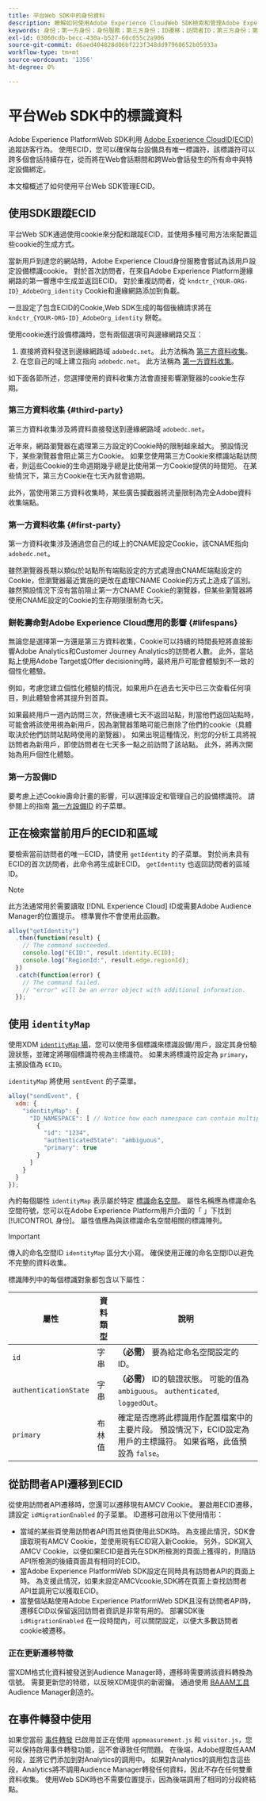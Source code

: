 ```yaml
---
title: 平台Web SDK中的身份資料
description: 瞭解如何使用Adobe Experience CloudWeb SDK檢索和管理Adobe Experience PlatformID(ECID)。
keywords: 身份；第一方身份；身份服務；第三方身份；ID遷移；訪問者ID；第三方身份；第三方CookieEnabled;idMigrationEnabled;getIdentity；同步身份；同步身份；sendIdentity;identityMap;primary;ecid;Identity Namespace;authenticationState;hashEnabled;
exl-id: 03060cdb-becc-430a-b527-60c055c2a906
source-git-commit: d6aed404828d06bf223f348dd97960652b05933a
workflow-type: tm+mt
source-wordcount: '1356'
ht-degree: 0%

---
```


# 平台Web SDK中的標識資料

Adobe Experience PlatformWeb SDK利用 [Adobe Experience CloudID(ECID)](../../identity-service/ecid.md) 追蹤訪客行為。 使用ECID，您可以確保每台設備具有唯一標識符，該標識符可以跨多個會話持續存在，從而將在Web會話期間和跨Web會話發生的所有命中與特定設備綁定。

本文檔概述了如何使用平台Web SDK管理ECID。

## 使用SDK跟蹤ECID

平台Web SDK通過使用cookie來分配和跟蹤ECID，並使用多種可用方法來配置這些cookie的生成方式。

當新用戶到達您的網站時，Adobe Experience Cloud身份服務會嘗試為該用戶設定設備標識cookie。 對於首次訪問者，在來自Adobe Experience Platform邊緣網路的第一響應中生成並返回ECID。 對於重複訪問者，從 `kndctr_{YOUR-ORG-ID}_AdobeOrg_identity` Cookie和邊緣網路添加到負載。

一旦設定了包含ECID的Cookie,Web SDK生成的每個後續請求將在 `kndctr_{YOUR-ORG-ID}_AdobeOrg_identity` 餅乾。

使用cookie進行設備標識時，您有兩個選項可與邊緣網路交互：

1. 直接將資料發送到邊緣網路域 `adobedc.net`。 此方法稱為 [第三方資料收集](#third-party)。
1. 在您自己的域上建立指向 `adobedc.net`。 此方法稱為 [第一方資料收集](#first-party)。

如下面各節所述，您選擇使用的資料收集方法會直接影響瀏覽器的cookie生存期。

### 第三方資料收集 {#third-party}

第三方資料收集涉及將資料直接發送到邊緣網路域 `adobedc.net`。

近年來，網路瀏覽器在處理第三方設定的Cookie時的限制越來越大。 預設情況下，某些瀏覽器會阻止第三方Cookie。 如果您使用第三方Cookie來標識站點訪問者，則這些Cookie的生命週期幾乎總是比使用第一方Cookie提供的時間短。 在某些情況下，第三方Cookie在七天內就會過期。

此外，當使用第三方資料收集時，某些廣告攔截器將流量限制為完全Adobe資料收集端點。

### 第一方資料收集 {#first-party}

第一方資料收集涉及通過您自己的域上的CNAME設定Cookie，該CNAME指向 `adobedc.net`。

雖然瀏覽器長期以類似於站點所有端點設定的方式處理由CNAME端點設定的Cookie，但瀏覽器最近實施的更改在處理CNAME Cookie的方式上造成了區別。 雖然預設情況下沒有當前阻止第一方CNAME Cookie的瀏覽器，但某些瀏覽器將使用CNAME設定的Cookie的生存期限限制為七天。

### 餅乾壽命對Adobe Experience Cloud應用的影響 {#lifespans}

無論您是選擇第一方還是第三方資料收集，Cookie可以持續的時間長短將直接影響Adobe Analytics和Customer Journey Analytics的訪問者人數。 此外，當站點上使用Adobe Target或Offer decisioning時，最終用戶可能會體驗到不一致的個性化體驗。

例如，考慮您建立個性化體驗的情況，如果用戶在過去七天中已三次查看任何項目，則此體驗會將其提升到首頁。

如果最終用戶一週內訪問三次，然後連續七天不返回站點，則當他們返回站點時，可能會將該使用視為新用戶，因為瀏覽器策略可能已刪除了他們的cookie（具體取決於他們訪問站點時使用的瀏覽器）。 如果出現這種情況，則您的分析工具將視訪問者為新用戶，即使訪問者在七天多一點之前訪問了該站點。 此外，將再次開始為用戶個性化體驗。

### 第一方設備ID

要考慮上述Cookie壽命計畫的影響，可以選擇設定和管理自己的設備標識符。 請參閱上的指南 [第一方設備ID](./first-party-device-ids.md) 的子菜單。

## 正在檢索當前用戶的ECID和區域

要檢索當前訪問者的唯一ECID，請使用 `getIdentity` 的子菜單。 對於尚未具有ECID的首次訪問者，此命令將生成新ECID。 `getIdentity` 也返回訪問者的區域ID。

>[!NOTE]
>
>此方法通常用於需要讀取 [!DNL Experience Cloud] ID或需要Adobe Audience Manager的位置提示。 標準實作不會使用此函數。

```javascript
alloy("getIdentity")
  .then(function(result) {
    // The command succeeded.
    console.log("ECID:", result.identity.ECID);
    console.log("RegionId:", result.edge.regionId);
  })
  .catch(function(error) {
    // The command failed.
    // "error" will be an error object with additional information.
  });
```

## 使用 `identityMap`

使用XDM [`identityMap` 場](../../xdm/schema/composition.md#identityMap)，您可以使用多個標識來標識設備/用戶，設定其身份驗證狀態，並確定將哪個標識符視為主標識符。 如果未將標識符設定為 `primary`，主預設值為 `ECID`。

`identityMap` 將使用 `sentEvent` 的子菜單。

```javascript
alloy("sendEvent", {
  xdm: {
    "identityMap": {
      "ID_NAMESPACE": [ // Notice how each namespace can contain multiple identifiers.
        {
          "id": "1234",
          "authenticatedState": "ambiguous",
          "primary": true
        }
      ]
    }
  }
});
```

內的每個屬性 `identityMap` 表示屬於特定 [標識命名空間](../../identity-service/namespaces.md)。 屬性名稱應為標識命名空間符號，您可以在Adobe Experience Platform用戶介面的「 」下找到[!UICONTROL 身份]。 屬性值應為與該標識命名空間相關的標識陣列。

>[!IMPORTANT]
>
>傳入的命名空間ID `identityMap` 區分大小寫。 確保使用正確的命名空間ID以避免不完整的資料收集。

標識陣列中的每個標識對象都包含以下屬性：

| 屬性 | 資料類型 | 說明 |
| --- | --- | --- |
| `id` | 字串 | **（必需）** 要為給定命名空間設定的ID。 |
| `authenticationState` | 字串 | **（必需）** ID的驗證狀態。 可能的值為 `ambiguous`。 `authenticated`, `loggedOut`。 |
| `primary` | 布林值 | 確定是否應將此標識用作配置檔案中的主要片段。 預設情況下，ECID設定為用戶的主標識符。 如果省略，此值預設為 `false`。 |

## 從訪問者API遷移到ECID

從使用訪問者API遷移時，您還可以遷移現有AMCV Cookie。 要啟用ECID遷移，請設定 `idMigrationEnabled` 的子菜單。 ID遷移可啟用以下使用情形：

* 當域的某些頁使用訪問者API而其他頁使用此SDK時。 為支援此情況，SDK會讀取現有AMCV Cookie，並使用現有ECID寫入新Cookie。 另外，SDK寫入AMCV Cookie，以便如果ECID是首先在SDK所檢測的頁面上獲得的，則隨訪API所檢測的後續頁面具有相同的ECID。
* 當Adobe Experience PlatformWeb SDK設定在同時具有訪問者API的頁面上時。 為支援此情況，如果未設定AMCVcookie,SDK將在頁面上查找訪問者API並調用它以獲取ECID。
* 當整個站點使用Adobe Experience PlatformWeb SDK且沒有訪問者API時，遷移ECID以保留返回訪問者資訊是非常有用的。 部署SDK後 `idMigrationEnabled` 在一段時間內，可以關閉設定，以便大多數訪問者cookie被遷移。

### 正在更新遷移特徵

當XDM格式化資料被發送到Audience Manager時，遷移時需要將該資料轉換為信號。 需要更新您的特徵，以反映XDM提供的新密鑰。 通過使用 [BAAAM工具](https://experienceleague.adobe.com/docs/audience-manager/user-guide/reference/bulk-management-tools/bulk-management-intro.html#getting-started-with-bulk-management) Audience Manager創造的。

## 在事件轉發中使用

如果您當前 [事件轉發](../../tags/ui/event-forwarding/overview.md) 已啟用並正在使用 `appmeasurement.js` 和 `visitor.js`，您可以保持啟用事件轉發功能，這不會導致任何問題。 在後端，Adobe提取任AAM何段，並將它們添加到對Analytics的調用中。 如果對Analytics的調用包含這些段，Analytics將不調用Audience Manager轉發任何資料，因此不存在任何雙重資料收集。 使用Web SDK時也不需要位置提示，因為後端調用了相同的分段終結點。
